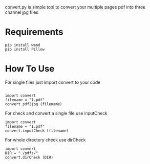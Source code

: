 convert.py is simple tool to convert your multiple pages pdf into three channel jpg files.

<h1>Requirements</h1>


```
pip install wand
pip install Pillow
```

<h1>How To Use</h1>

For single files just import convert to your code
```

import convert
filename = "1.pdf"
convert.pdf2jpg (filename)
```

For check and convert a single file use inputCheck
```
import convert
filename = "1.pdf"
convert.inputCheck (filename)
```

For whole directory check use dirCheck
```
import convert
DIR = "./pdfs/"
convert.dirCheck (DIR)
```
